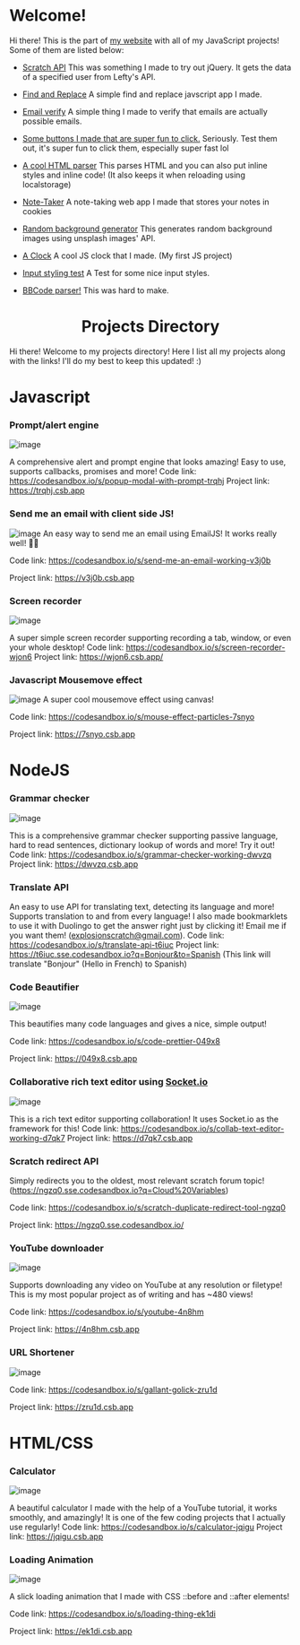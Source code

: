 # Welcome!

Hi there! This is the part of [my website](https://explosion-scratch.github.io) with all of my JavaScript projects! Some of them are listed below:

- [Scratch API](https://explosion-scratch.github.io/api.html)
  This was something I made to try out jQuery. It gets the data of a specified user from Lefty's API.
- [Find and Replace](https://explosion-scratch.github.io/find_and_replace.html)
  A simple find and replace javscript app I made.
- [Email verify](https://explosion-scratch.github.io/email_verify.html)
  A simple thing I made to verify that emails are actually possible emails.
- [Some buttons I made that are super fun to click.](buttons.html)
  Seriously. Test them out, it's super fun to click them, especially super fast lol

- [A cool HTML parser](html_parser.html)
  This parses HTML and you can also put inline styles and inline code! (It also keeps it when reloading using localstorage)

- [Note-Taker](notetaking.html)
  A note-taking web app I made that stores your notes in cookies

- [Random background generator](random_image.html)
  This generates random background images using unsplash images' API.

- [A Clock](clock.html)
  A cool JS clock that I made. (My first JS project)
- [Input styling test](https://explosion-scratch.github.io/input.html)
  A Test for some nice input styles.
- [BBCode parser!](https://explosion-scratch.github.io/to_bbcode.html)
  This was hard to make.

# <h1 align="center">Projects Directory</h1>
Hi there! Welcome to my projects directory! Here I list all my projects along with the links! I'll do my best to keep this updated! :)

# Javascript 

### Prompt/alert engine
![image](https://user-images.githubusercontent.com/61319150/103492249-264c7700-4def-11eb-8146-c349e28a6235.png)

A comprehensive alert and prompt engine that looks amazing! Easy to use, supports callbacks, promises and more! 
Code link: https://codesandbox.io/s/popup-modal-with-prompt-trqhj
Project link: https://trqhj.csb.app
### Send me an email with client side JS!
![image](https://user-images.githubusercontent.com/61319150/103492332-bee2f700-4def-11eb-8c3c-768fece1cba4.png)
An easy way to send me an email using EmailJS! It works really well! 👍🏻 

Code link: https://codesandbox.io/s/send-me-an-email-working-v3j0b

Project link: https://v3j0b.csb.app

### Screen recorder
![image](https://user-images.githubusercontent.com/61319150/103492295-7fb4a600-4def-11eb-8291-42a05a034ab7.png)

A super simple screen recorder supporting recording a tab, window, or even your whole desktop!
Code link: https://codesandbox.io/s/screen-recorder-wjon6
Project link: https://wjon6.csb.app/
### Javascript Mousemove effect
![image](https://user-images.githubusercontent.com/61319150/103492381-2305bb00-4df0-11eb-8736-47bc283e151e.png)
A super cool mousemove effect using canvas!

Code link: https://codesandbox.io/s/mouse-effect-particles-7snyo

Project link: https://7snyo.csb.app

# NodeJS

### Grammar checker
![image](https://user-images.githubusercontent.com/61319150/103491923-1469d480-4ded-11eb-94fd-ac68f2582a9b.png)

This is a comprehensive grammar checker supporting passive language, hard to read sentences, dictionary lookup of words and more! Try it out!
Code link: https://codesandbox.io/s/grammar-checker-working-dwvzq
Project link: https://dwvzq.csb.app
### Translate API
An easy to use API for translating text, detecting its language and more! Supports translation to and from every language! I also made bookmarklets to use it with Duolingo to get the answer right just by clicking it! Email me if you want them! (explosionscratch@gmail.com).
Code link: https://codesandbox.io/s/translate-api-t6iuc
Project link: https://t6iuc.sse.codesandbox.io?q=Bonjour&to=Spanish (This link will translate "Bonjour" (Hello in French) to Spanish)
### Code Beautifier
![image](https://user-images.githubusercontent.com/61319150/103492058-0799b080-4dee-11eb-8546-854ca3e6673e.png)

This beautifies many code languages and gives a nice, simple output!

Code link: https://codesandbox.io/s/code-prettier-049x8

Project link: https://049x8.csb.app

### Collaborative rich text editor using [Socket.io](https://socket.io)
![image](https://user-images.githubusercontent.com/61319150/103492202-d968a080-4dee-11eb-8d6c-6559a4b59410.png)

This is a rich text editor supporting collaboration! It uses Socket.io as the framework for this! 
Code link: https://codesandbox.io/s/collab-text-editor-working-d7qk7
Project link: https://d7qk7.csb.app
### Scratch redirect API
Simply redirects you to the oldest, most relevant scratch forum topic! (https://ngzq0.sse.codesandbox.io?q=Cloud%20Variables)

Code link: https://codesandbox.io/s/scratch-duplicate-redirect-tool-ngzq0

Project link: https://ngzq0.sse.codesandbox.io/

### YouTube downloader
![image](https://user-images.githubusercontent.com/61319150/103492480-c9ea5700-4df0-11eb-9360-4f437a9c32dc.png)

Supports downloading any video on YouTube at any resolution or filetype! This is my most popular project as of writing and has ~480 views!

Code link: https://codesandbox.io/s/youtube-4n8hm

Project link: https://4n8hm.csb.app

 ### URL Shortener
![image](https://user-images.githubusercontent.com/61319150/103492695-46316a00-4df2-11eb-812c-962d86a05a95.png)

Code link: https://codesandbox.io/s/gallant-golick-zru1d

Project link: https://zru1d.csb.app

# HTML/CSS

### Calculator
![image](https://user-images.githubusercontent.com/61319150/103492576-83e1c300-4df1-11eb-8501-6b7ffd6e05d2.png)

A beautiful calculator I made with the help of a YouTube tutorial, it works smoothly, and amazingly! It is one of the few coding projects that I actually use regularly! 
Code link: https://codesandbox.io/s/calculator-jqigu
Project link: https://jqigu.csb.app
### Loading Animation
![image](https://user-images.githubusercontent.com/61319150/103492627-c3a8aa80-4df1-11eb-8d0e-24003f867224.png)

A slick loading animation that I made with CSS ::before and ::after elements!

Code link: https://codesandbox.io/s/loading-thing-ek1di

Project link: https://ek1di.csb.app

</details>
